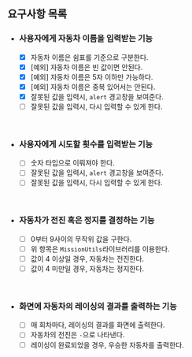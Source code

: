 ## 요구사항 목록

- ### 사용자에게 자동차 이름을 입력받는 기능
  - [x] 자동차 이름은 쉼표를 기준으로 구분한다.
  - [x] [예외] 자동차 이름은 빈 값이면 안된다.
  - [x] [예외] 자동차 이름은 5자 이하만 가능하다.
  - [x] [예외] 자동차 이름은 중복 있어서는 안된다.
  - [x] 잘못된 값을 입력시, `alert` 경고창을 보여준다.
  - [ ] 잘못된 값을 입력시, 다시 입력할 수 있게 한다.

<br/>

- ### 사용자에게 시도할 횟수를 입력받는 기능
  - [ ] 숫자 타입으로 이뤄져야 한다.
  - [ ] 잘못된 값을 입력시, `alert` 경고창을 보여준다.
  - [ ] 잘못된 값을 입력시, 다시 입력할 수 있게 한다.

<br/>

- ### 자동차가 전진 혹은 정지를 결정하는 기능
  - [ ] 0부터 9사이의 무작위 값을 구한다.
  - [ ] 위 항목은 `MissionUtils`라이브러리를 이용한다.
  - [ ] 값이 4 이상일 경우, 자동차는 전진한다.
  - [ ] 값이 4 미만일 경우, 자동차는 정지한다.

<br/>

- ### 화면에 자동차의 레이싱의 결과를 출력하는 기능
  - [ ] 매 회차마다, 레이싱의 결과를 화면에 출력한다.
  - [ ] 자동차의 전진은 `-`으로 나타낸다.
  - [ ] 레이싱이 완료되었을 경우, 우승한 자동차를 출력한다.
  
<br/>
